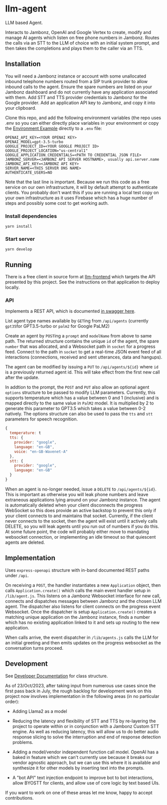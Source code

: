 # llm-agent

LLM based Agent.

Interacts to Jambonz, OpenAI and Google Vertex to create, modify and manage AI agents which listen on free phone numbers in Jambonz. Routes the calls via an STT to the LLM of choice with an initial system prompt, and then takes the completions and plays them to the caller via an TTS.

## Installation

You will need a Jambonz instance or account with some unallocated inbound telephone numbers routed from a SIP trunk provider to allow inbound calls to the agent.
Ensure the spare numbers are listed on your Jambonz dashboard and do not currently have any application associated with them. Add STT and TTS provider credentials to Jambonz for the Google provider. Add an application API key to Jambonz, and copy it into your clipboard.

Clone this repo, and add the following environment variables (the repo uses .env so you can either directly place variables in your environment or copy the [Environment Example](https://github.com/aplisay/llm-agent/blob/main/environment-example) directly to a `.env` file:

```shell
OPENAI_API_KEY=<YOUR OPENAI KEY>
OPENAI_MODEL=gpt-3.5-turbo
GOOGLE_PROJECT_ID=<YOUR GOOGLE PROJECT ID>
GOOGLE_PROJECT_LOCATION="us-central1"
GOOGLE_APPLICATION_CREDENTIALS=<PATH TO CREDENTIAL JSON FILE>
JAMBONZ_SERVER=<JAMBONZ API SERVER HOSTNAME>, usually api.server.name
JAMBONZ_API_KEY=<JAMBONZ API KEY>
SERVER_NAME=<THIS SERVER DNS NAME>
AUTHENTICATE_USERS=NO
```
Note that the last line is important. Because we run this code as a free service on our own infrastructure, it will by default attempt to authenticate clients. You probably don't want this if you are running a local test copy on your own infrastructure as it uses Firebase which has a huge number of steps and possibly some cost to get working auth.
### Install dependencies

```yarn install```

### Start server

```yarn develop```



## Running

There is a free client in source form at [llm-frontend](https://github.com/aplisay/llm-frontend) which targets the API presented by this project.
See the instructions on that application to deploy locally.

### API

Implements a REST API, which is documented [in swagger here](https://llm.aplisay.com/api).

List agent type names available by `GET`ing from `/api/agents` (currently `gpt35`for GPT3.5-turbo or `palm2` for Google PaLM2)

Create an agent by `POST`ing a `prompt` and `modelName` from above to same path. The returned structure contains the unique `id` of the agent, the spare `number` that was allocated, and a Websocket path in `socket` for a progress feed. Connect to the path in `socket` to get a real-time JSON event feed of all interactions (connections, received and sent utterances, data and hangups).

The agent can be modified by issuing a `PUT` to `/api/agents/${id}` where `id` is a previously returned agent id. This will take effect from the first new call after the update.

In addtion to the prompt, the `POST` and `PUT` also allow an optional agent `options` structure to be passed to modify LLM parameters.
Currently, this supports temperature which has a value between 0 and 1 (inclusive) and is mapped directly to the same value in `PalM2` model. It is multiplied by 2 to generate this parameter to GPT3.5 which takes a value between 0-2 natively. The options structure can also be used to pass the `tts` and `stt` parameters for speech recognition.

```javascript
{
  temperature: t
  tts: {
    provider: "google",
    language: "en-GB",
    voice: "en-GB-Wavenet-A"
  },
  stt: {
    provider: "google",
    language: "en-GB"
  }
}
```

When an agent is no-longer needed, issue a `DELETE` to `/api/agents/${id}`. This is important as otherwise you will leak phone numbers and leave extraneous applications lying around on your Jambonz instance.
The agent is automatically deleted when your client disconnects the progress WebSocket so this does provide an active backstop to prevent this only if your client connects to and maintains that socket.
Currently, if the client never connects to the socket, then the agent will exist until it actively calls DELETE, so you will leak agents until you run out of numbers if you do this.
At some future point, the code will probably either move to mandating websocket connection, or implementing an idle timeout so that quiescent agents are deleted.

## Implementation

Uses `express-openapi` structure with in-band documented REST paths under `/api`.

On receiving a `POST`, the handler instantiates a new `Application` object, then calls `Application.create()` which calls the main event handler setup in `/lib/agent.js`. This listens on a Jambonz Websocket interface for new call, connects and dispatches messages between Jambonz and the chosen LLM agent. The dispatcher also listens for client connects on the progress event Websocket.
Once the dispatcher is setup `Application.create()` creates a matching unique application on the Jambonz instance, finds a number which has no existing application linked to it and sets up routing to the new application.

When calls arrive, the event dispatcher in `/lib/agents.js` calls the LLM for an initial greeting and then emits updates on the progress websocket as the conversation turns proceed.

## Development

See [Developer Documentation](API.md) for class structure.

As of 23/Oct/2023, after taking input from numerous use cases since the first pass back in July, the rough backlog for development work on this project now involves implementation in the following areas (in no particular order):

  *  Adding Llama2 as a model

  *  Reducing the latency and flexibility of STT and TTS by re-layering the project to operate within or in conjunction with a Jambonz Custom STT engine.
  As well as reducing latency, this will allow us to do better audio response slicing to solve the interruption and end of response detection problems.

  *  Adding a model/vendor independent function call model. OpenAI has a baked in feature which we can't currently use because it breaks our vendor agnostic approach, but we can use this where it is available and synthesize it for other models by inserting text into the prompts.

  *  A "bot API" text injection endpoint to improve bot to bot interactions, allow BYOSTT for clients, and allow use of core logic by text based UIs.

If you want to work on one of these areas let me know, happy to accept contributions.
